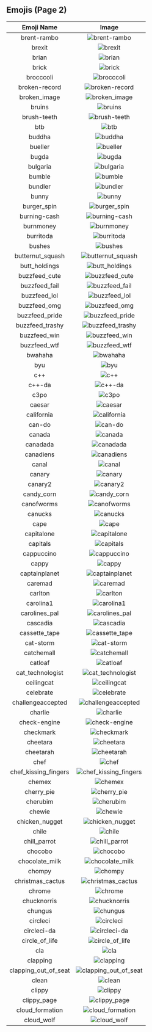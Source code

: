 
  ## Emojis (Page 2)
  |Emoji Name|Image|
  | :-: | :-: |
  |brent-rambo| ![brent-rambo](/output/brent-rambo.gif)|
  |brexit| ![brexit](/output/brexit.png)|
  |brian| ![brian](/output/brian.png)|
  |brick| ![brick](/output/brick)|
  |brocccoli| ![brocccoli](/output/brocccoli.png)|
  |broken-record| ![broken-record](/output/broken-record.jpg)|
  |broken_image| ![broken_image](/output/broken_image.jpg)|
  |bruins| ![bruins](/output/bruins.png)|
  |brush-teeth| ![brush-teeth](/output/brush-teeth.gif)|
  |btb| ![btb](/output/btb.png)|
  |buddha| ![buddha](/output/buddha.png)|
  |bueller| ![bueller](/output/bueller.jpg)|
  |bugda| ![bugda](/output/bugda.png)|
  |bulgaria| ![bulgaria](/output/bulgaria)|
  |bumble| ![bumble](/output/bumble.png)|
  |bundler| ![bundler](/output/bundler.png)|
  |bunny| ![bunny](/output/bunny.png)|
  |burger_spin| ![burger_spin](/output/burger_spin.gif)|
  |burning-cash| ![burning-cash](/output/burning-cash.gif)|
  |burnmoney| ![burnmoney](/output/burnmoney.gif)|
  |burritoda| ![burritoda](/output/burritoda.png)|
  |bushes| ![bushes](/output/bushes.gif)|
  |butternut_squash| ![butternut_squash](/output/butternut_squash.png)|
  |butt_holdings| ![butt_holdings](/output/butt_holdings.gif)|
  |buzzfeed_cute| ![buzzfeed_cute](/output/buzzfeed_cute.png)|
  |buzzfeed_fail| ![buzzfeed_fail](/output/buzzfeed_fail.png)|
  |buzzfeed_lol| ![buzzfeed_lol](/output/buzzfeed_lol.png)|
  |buzzfeed_omg| ![buzzfeed_omg](/output/buzzfeed_omg.png)|
  |buzzfeed_pride| ![buzzfeed_pride](/output/buzzfeed_pride.gif)|
  |buzzfeed_trashy| ![buzzfeed_trashy](/output/buzzfeed_trashy.png)|
  |buzzfeed_win| ![buzzfeed_win](/output/buzzfeed_win.png)|
  |buzzfeed_wtf| ![buzzfeed_wtf](/output/buzzfeed_wtf.png)|
  |bwahaha| ![bwahaha](/output/bwahaha)|
  |byu| ![byu](/output/byu.png)|
  |c++| ![c++](/output/c++.png)|
  |c++-da| ![c++-da](/output/c++-da.png)|
  |c3po| ![c3po](/output/c3po.png)|
  |caesar| ![caesar](/output/caesar.png)|
  |california| ![california](/output/california.jpg)|
  |can-do| ![can-do](/output/can-do.png)|
  |canada| ![canada](/output/canada)|
  |canadada| ![canadada](/output/canadada.png)|
  |canadiens| ![canadiens](/output/canadiens.png)|
  |canal| ![canal](/output/canal.png)|
  |canary| ![canary](/output/canary)|
  |canary2| ![canary2](/output/canary2.png)|
  |candy_corn| ![candy_corn](/output/candy_corn.png)|
  |canofworms| ![canofworms](/output/canofworms.gif)|
  |canucks| ![canucks](/output/canucks.png)|
  |cape| ![cape](/output/cape.png)|
  |capitalone| ![capitalone](/output/capitalone.jpg)|
  |capitals| ![capitals](/output/capitals.png)|
  |cappuccino| ![cappuccino](/output/cappuccino.png)|
  |cappy| ![cappy](/output/cappy.png)|
  |captainplanet| ![captainplanet](/output/captainplanet.png)|
  |caremad| ![caremad](/output/caremad.png)|
  |carlton| ![carlton](/output/carlton.gif)|
  |carolina1| ![carolina1](/output/carolina1.png)|
  |carolines_pal| ![carolines_pal](/output/carolines_pal.jpg)|
  |cascadia| ![cascadia](/output/cascadia.jpg)|
  |cassette_tape| ![cassette_tape](/output/cassette_tape.png)|
  |cat-storm| ![cat-storm](/output/cat-storm.png)|
  |catchemall| ![catchemall](/output/catchemall.png)|
  |catloaf| ![catloaf](/output/catloaf.gif)|
  |cat_technologist| ![cat_technologist](/output/cat_technologist.png)|
  |ceilingcat| ![ceilingcat](/output/ceilingcat.png)|
  |celebrate| ![celebrate](/output/celebrate.gif)|
  |challengeaccepted| ![challengeaccepted](/output/challengeaccepted.png)|
  |charlie| ![charlie](/output/charlie.png)|
  |check-engine| ![check-engine](/output/check-engine.png)|
  |checkmark| ![checkmark](/output/checkmark)|
  |cheetara| ![cheetara](/output/cheetara.png)|
  |cheetarah| ![cheetarah](/output/cheetarah.png)|
  |chef| ![chef](/output/chef.png)|
  |chef_kissing_fingers| ![chef_kissing_fingers](/output/chef_kissing_fingers.png)|
  |chemex| ![chemex](/output/chemex.png)|
  |cherry_pie| ![cherry_pie](/output/cherry_pie.png)|
  |cherubim| ![cherubim](/output/cherubim.png)|
  |chewie| ![chewie](/output/chewie.png)|
  |chicken_nugget| ![chicken_nugget](/output/chicken_nugget.png)|
  |chile| ![chile](/output/chile.png)|
  |chill_parrot| ![chill_parrot](/output/chill_parrot.gif)|
  |chocobo| ![chocobo](/output/chocobo.png)|
  |chocolate_milk| ![chocolate_milk](/output/chocolate_milk.png)|
  |chompy| ![chompy](/output/chompy.gif)|
  |christmas_cactus| ![christmas_cactus](/output/christmas_cactus.png)|
  |chrome| ![chrome](/output/chrome.png)|
  |chucknorris| ![chucknorris](/output/chucknorris.png)|
  |chungus| ![chungus](/output/chungus.png)|
  |circleci| ![circleci](/output/circleci.png)|
  |circleci-da| ![circleci-da](/output/circleci-da.png)|
  |circle_of_life| ![circle_of_life](/output/circle_of_life.png)|
  |cla| ![cla](/output/cla.png)|
  |clapping| ![clapping](/output/clapping.gif)|
  |clapping_out_of_seat| ![clapping_out_of_seat](/output/clapping_out_of_seat.jpg)|
  |clean| ![clean](/output/clean.gif)|
  |clippy| ![clippy](/output/clippy.png)|
  |clippy_page| ![clippy_page](/output/clippy_page.png)|
  |cloud_formation| ![cloud_formation](/output/cloud_formation.png)|
  |cloud_wolf| ![cloud_wolf](/output/cloud_wolf.png)|
  